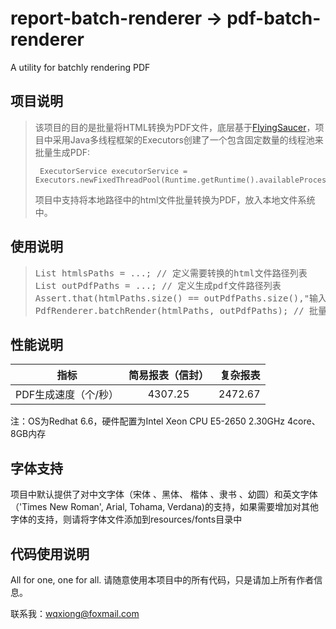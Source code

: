 # report-batch-renderer -> pdf-batch-renderer
A utility for batchly rendering PDF

## 项目说明
> 该项目的目的是批量将HTML转换为PDF文件，底层基于[FlyingSaucer](https://github.com/flyingsaucerproject/flyingsaucer)，项目中采用Java多线程框架的Executors创建了一个包含固定数量的线程池来批量生成PDF:
> <code><pre>
> ExecutorService executorService = Executors.newFixedThreadPool(Runtime.getRuntime().availableProcessors());
> </pre></code>
> 项目中支持将本地路径中的html文件批量转换为PDF，放入本地文件系统中。

## 使用说明
><pre>
>List<String> htmlsPaths = ...; // 定义需要转换的html文件路径列表
>List<String> outPdfPaths = ...; // 定义生成pdf文件路径列表
>Assert.that(htmlPaths.size() == outPdfPaths.size(),"输入HTML数量和输出PDF数量不一致");
>PdfRenderer.batchRender(htmlPaths, outPdfPaths); // 批量生成PDF
></pre>

## 性能说明
|指标	|简易报表（信封）	|复杂报表 |
| ------------- |:-------------:| -----:|
|PDF生成速度（个/秒）|	4307.25|	2472.67|

注：OS为Redhat 6.6，硬件配置为Intel Xeon CPU E5-2650 2.30GHz 4core、8GB内存

## 字体支持
项目中默认提供了对中文字体（宋体 、黑体、 楷体 、隶书 、幼圆）和英文字体（'Times New Roman', Arial, Tohama, Verdana)的支持，如果需要增加对其他字体的支持，则请将字体文件添加到resources/fonts目录中

## 代码使用说明
All for one, one for all. 请随意使用本项目中的所有代码，只是请加上所有作者信息。


联系我：wqxiong@foxmail.com
